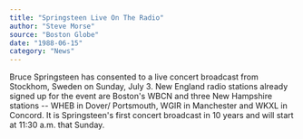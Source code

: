 ```yaml
---
title: "Springsteen Live On The Radio"
author: "Steve Morse"
source: "Boston Globe"
date: "1988-06-15"
category: "News"
---
```


Bruce Springsteen has consented to a live concert broadcast from Stockhom, Sweden on Sunday, July 3. New England radio stations already signed up for the event are Boston's WBCN and three New Hampshire stations -- WHEB in Dover/ Portsmouth, WGIR in Manchester and WKXL in Concord. It is Springsteen's first concert broadcast in 10 years and will start at 11:30 a.m. that Sunday.
